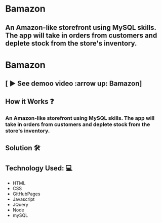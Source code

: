 # Bamazon

## An Amazon-like storefront using MySQL skills. The app will take in orders from customers and deplete stock from the store's inventory. 


# Bamazon

## [ :arrow_forward: See demoo video :arrow up: Bamazon]

## How it Works :question:
### An Amazon-like storefront using MySQL skills. The app will take in orders from customers and deplete stock from the store's inventory. 


## Solution :hammer_and_wrench: 
#### 

## Technology Used: :computer:
* HTML
* CSS 
* GitHubPages
* Javascript 
* JQuery 
* Node 
* mySQL 


